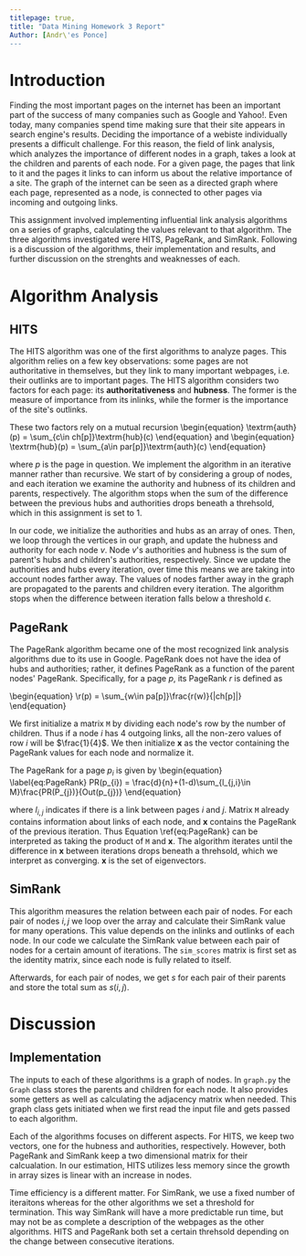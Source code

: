 ```yaml
---
titlepage: true,
title: "Data Mining Homework 3 Report"
Author: [Andr\'es Ponce]
---
```

# Introduction
Finding the most important pages on the internet has been an important
part of the success of many companies such as Google and Yahoo!.
Even today, many companies spend time making sure that their site 
appears in search engine's results.
Deciding the importance of a webiste individually presents a difficult 
challenge.
For this reason, the field of link analysis, which analyzes the importance
of different nodes in a graph, takes a look at the children and parents of
each node.
For a given page, the pages that link to it and the pages it links to can 
inform us about the relative importance of a site.
The graph of the internet can be seen as a directed graph where
each page, represented as a node, is connected to other pages via incoming
and outgoing links.

This assignment involved implementing influential link analysis algorithms on a 
series of graphs, calculating the values relevant to that algorithm.
The three algorithms investigated were HITS, PageRank, and SimRank.
Following is a discussion of the algorithms, their implementation and results,
and further discussion on the strenghts and weaknesses of each.

# Algorithm Analysis
## HITS
The HITS algorithm was one of the first algorithms to analyze pages.
This algorithm relies on a few key observations: some pages are not 
authoritative in themselves, but they link to many important webpages,
i.e. their outlinks are to important pages.
The HITS algorithm considers two factors for each page: its **authoritativeness**
and **hubness**. 
The former is the measure of importance from its inlinks, while the former is the
importance of the site's outlinks.

These two factors rely on a mutual recursion
\begin{equation}
	\textrm{auth}(p) = \sum_{c\in ch[p]}\textrm{hub}(c)
\end{equation}
and
\begin{equation}
	\textrm{hub}(p) = \sum_{a\in par[p]}\textrm{auth}(c)
\end{equation}

where $p$ is the page in question.
We implement the algorithm in an iterative manner rather than recursive.
We start of by considering a group of nodes, and each iteration we 
examine the authority and hubness of its children and parents, respectively.
The algorithm stops when the sum of the difference between the previous hubs and
authorities drops beneath a threhsold, which in this assignment is set to 1.

In our code, we initialize the authorities and hubs as an array of ones.
Then, we loop through the vertices in our graph, and update the hubness and authority
for each node $v$.
Node $v$'s authorities and hubness is the sum of parent's hubs and children's authorities,
respectively.
Since we update the authorities and hubs every iteration, over time this means we are taking
into account nodes farther away.
The values of nodes farther away in the graph are propagated to the parents and children every
iteration.
The algorithm stops when the difference between iteration falls below a threshold $\epsilon$.

## PageRank
The PageRank algorithm became one of the most recognized link analysis algorithms due to 
its use in Google.
PageRank does not have the idea of hubs and authorities; rather, it defines PageRank as a function
of the parent nodes' PageRank.
Specifically, for a page $p$, its PageRank $r$ is defined as

\begin{equation}
	\r(p) = \sum_{w\in pa[p]}\frac{r(w)}{\|ch[p]\|}
\end{equation}

We first initialize a matrix `M` by dividing each node's row by the number of children.
Thus if a node $i$ has 4 outgoing links, all the non-zero values of row $i$ will be $\frac{1}{4}$.
We then initialize $\mathbf{x}$ as the vector containing the PageRank values for each node and normalize it.

The PageRank for a page $p_{i}$ is given by 
\begin{equation}
\label{eq:PageRank}
PR(p_{i}) = \frac{d}{n}+(1-d)\sum_{l_{j,i}\in M}\frac{PR(P_{j})}{Out(p_{j})}
\end{equation}

where $l_{i,j}$ indicates if there is a link between pages $i$ and $j$.
Matrix `M` already contains information about links of each node, and $\mathbf{x}$
contains the PageRank of the previous iteration. 
Thus Equation \ref{eq:PageRank} can be interpreted as taking the product of `M` and $\mathbf{x}$.
The algorithm iterates until the difference in $\mathbf{x}$ between iterations drops beneath a threhsold,
which we interpret as converging.
$\mathbf{x}$ is the set of eigenvectors.

## SimRank
This algorithm measures the relation between each pair of nodes.
For each pair of nodes $i,j$ we loop over the array and calculate their SimRank value
for many operations.
This value depends on the inlinks and outlinks of each node.
In our code we calculate the SimRank value between each pair of nodes for a certain amount of iterations.
The `sim_scores` matrix is first set as the identity matrix, since each node is fully related to itself.

Afterwards, for each pair of nodes, we get $s$ for each pair of their parents
and store the total sum as $s(i,j)$.

# Discussion
## Implementation
The inputs to each of these algorithms is a graph of nodes.
In `graph.py` the `Graph` class stores the parents and children for each node.
It also provides some getters as well as calculating the adjacency matrix when needed.
This graph class gets initiated when we first read the input file and gets passed to each 
algorithm.

Each of the algorithms focuses on different aspects. 
For HITS, we keep two vectors, one for the hubness and authorities, respectively.
However, both PageRank and SimRank keep a two dimensional matrix for their calcualation.
In our estimation, HITS utilizes less memory since the growth in array sizes is linear
with an increase in nodes.

Time efficiency is a different matter.
For SimRank, we use a fixed number of iteraitons whereas for the other 
algorithms we set a threshold for termination.
This way SimRank will have a more predictable run time, but may not be as
complete a description of the webpages as the other algorithms.
HITS and PageRank both set a certain threhsold depending on the change 
between consecutive iterations. 

